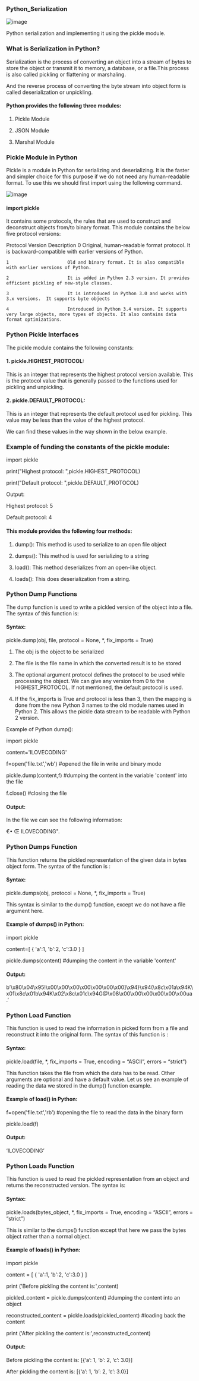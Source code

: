 ### Python_Serialization

![image](https://github.com/Tejashripatil25/Python_Serialization/assets/124791646/6efc424b-d604-4b05-9deb-38bfbcb6a465)

Python serialization and implementing it using the pickle module.

### What is Serialization in Python?

Serialization is the process of converting an object into a stream of bytes to store the object or transmit it to memory, a database, or a file.This process is also called pickling or flattening or marshaling. 

And the reverse process of converting the byte stream into object form is called deserialization or unpickling.

#### Python provides the following three modules:

1. Pickle Module
 
2. JSON Module
 
3. Marshal Module

### Pickle Module in Python

Pickle is a module in Python for serializing and deserializing. It is the faster and simpler choice for this purpose if we do not need any human-readable format. To use this we should first import using the following command.

![image](https://github.com/Tejashripatil25/Python_Serialization/assets/124791646/572b65be-4f6a-48f7-ba88-95ee11acd07c)

#### import pickle

It contains some protocols, the rules that are used to construct and deconstruct objects from/to binary format. This module contains the below five protocol versions:

Protocol Version	        Description 
    0	                   Original, human-readable format protocol. It is backward-compatible with earlier versions of Python.
    
    1	                   Old and binary format. It is also compatible with earlier versions of Python.
    
    2	                   It is added in Python 2.3 version. It provides efficient pickling of new-style classes.
    
    3	                   It is introduced in Python 3.0 and works with 3.x versions.  It supports byte objects 
   
    4	                   Introduced in Python 3.4 version. It supports very large objects, more types of objects. It also contains data format optimizations.

  ### Python Pickle Interfaces
  
The pickle module contains the following constants:

#### 1. pickle.HIGHEST_PROTOCOL:
   This is an integer that represents the highest protocol version available. This is the protocol value that is generally passed to the functions used for pickling and unpickling.

#### 2. pickle.DEFAULT_PROTOCOL:
   This is an integer that represents the default protocol used for pickling. This value may be less than the value of the highest protocol.

We can find these values in the way shown in the below example.

### Example of funding the constants of the pickle module:

import pickle

print("Highest protocol: ",pickle.HIGHEST_PROTOCOL)

print("Default protocol: ",pickle.DEFAULT_PROTOCOL)

Output:

Highest protocol: 5

Default protocol: 4

#### This module provides the following four methods:

1. dump(): This method is used to serialize to an open file object
   
2. dumps(): This method is used for serializing to a string
  
3. load(): This method deserializes from an open-like object.
  
4. loads(): This does deserialization from a string.

### Python Dump Functions

The dump function is used to write a pickled version of the object into a file. The syntax of this function is:

#### Syntax:
pickle.dump(obj, file, protocol = None, *, fix_imports = True) 

1. The obj is the object to be serialized

2. The file is the file name in which the converted result is to be stored

3. The optional argument protocol defines the protocol to be used while processing the object. We can give any version from 0 to the HIGHEST_PROTOCOL. If not mentioned, the default protocol is used.

4. If the fix_imports is True and protocol is less than 3, then the mapping is done from the new Python 3 names to the old module names used in Python 2. This allows the pickle data stream to be readable with Python 2 version.

Example of Python dump():

import pickle

content='ILOVECODING'

f=open('file.txt','wb')  #opened the file in write and binary mode 

pickle.dump(content,f) #dumping the content in the variable 'content' into the file

f.close() #closing the file

#### Output:

In the file we can see the following information:

€• Œ
ILOVECODING".

### Python Dumps Function

This function returns the pickled representation of the given data in bytes object form. The syntax of the function is :

#### Syntax:
pickle.dumps(obj, protocol = None, *, fix_imports = True)

This syntax is similar to the dump() function, except we do not have a file argument here.

#### Example of dumps() in Python:

import pickle

content=[ { 'a':1, 'b':2, 'c':3.0 } ] 

pickle.dumps(content) #dumping the content in the variable 'content' 

#### Output:

b’\x80\x04\x95!\x00\x00\x00\x00\x00\x00\x00]\x94}\x94(\x8c\x01a\x94K\x01\x8c\x01b\x94K\x02\x8c\x01c\x94G@\x08\x00\x00\x00\x00\x00\x00ua.’

### Python Load Function

This function is used to read the information in picked form from a file and reconstruct it into the original form. The syntax of this function is :

#### Syntax:
pickle.load(file, *, fix_imports = True, encoding = “ASCII”, errors = “strict”)

This function takes the file from which the data has to be read. Other arguments are optional and have a default value. Let us see an example of reading the data we stored in the dump() function example.

#### Example of load() in Python:

f=open('file.txt','rb') #opening the file to read the data in the binary form

pickle.load(f)

#### Output:

‘ILOVECODING’

### Python Loads Function

This function is used to read the pickled representation from an object and returns the reconstructed version. The syntax is:

#### Syntax:
pickle.loads(bytes_object, *, fix_imports = True, encoding = “ASCII”, errors = “strict”) 

This is similar to the dumps() function except that here we pass the bytes object rather than a normal object.

#### Example of loads() in Python:

import pickle

content = [ { 'a':1, 'b':2, 'c':3.0 } ] 

print ('Before pickling the content is:',content)
 
pickled_content = pickle.dumps(content) #dumping the content into an object 
 
reconstructed_content  = pickle.loads(pickled_content) #loading back the content

print ('After pickling the content is:',reconstructed_content)

#### Output:

Before pickling the content is: [{‘a’: 1, ‘b’: 2, ‘c’: 3.0}]

After pickling the content is: [{‘a’: 1, ‘b’: 2, ‘c’: 3.0}]
